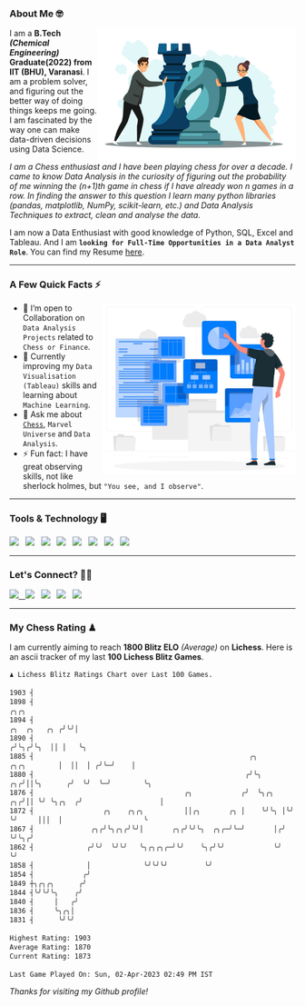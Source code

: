 ### About Me 🤓
<img align="right" alt="Coding" width="350" src="https://github.com/Laxman-Lakhan/Laxman-Lakhan/blob/master/Assets/Chess_Vector.jpg">   

I am a **B.Tech** _**(Chemical Engineering)**_ **Graduate(2022) from IIT (BHU), Varanasi**. I am a problem solver, and figuring out the better way of doing things keeps me going. I am fascinated by the way one can make data-driven decisions using Data Science. 

_I am a Chess enthusiast and I have been playing chess for over a decade. I came to know Data Analysis in the curiosity of figuring out the probability of me winning the (n+1)th game in chess if I have already won n games in a row. In finding the answer to this question I learn many python libraries (pandas, matplotlib, NumPy, scikit-learn, etc.) and Data Analysis Techniques to extract, clean and analyse the data._

I am now a Data Enthusiast with good knowledge of Python, SQL, Excel and Tableau. And I am **`looking for Full-Time Opportunities in a Data Analyst Role`**. You can find my Resume
 [here](https://drive.google.com/file/d/1UIOoogRLj5eGQFQBkuvMmTISZVdl2Ok7/view?usp=sharing).


---

### A Few Quick Facts ⚡️
<img align="right" alt="Coding" width="340" src="https://github.com/Laxman-Lakhan/Laxman-Lakhan/blob/master/Assets/Data_Vector.jpg">   

- 🤝 I’m open to Collaboration on `Data Analysis Projects` related to `Chess or Finance`.
- 📖 Currently improving my `Data Visualisation (Tableau)` skills and learning about `Machine Learning`.
- 💬 Ask me about [`Chess`](https://lichess.org/@/YourKingIsInDanger), `Marvel Universe` and `Data Analysis`.
- ⚡️ Fun fact: I have great observing skills, not like sherlock holmes, but `"You see, and I observe"`.

---
### Tools & Technology 🖥

<img src="https://img.shields.io/badge/Python-white?logo=Python&logoColor=ColorName&style=ShieldStyle" /> &nbsp;
<img src="https://img.shields.io/badge/MySQL-white?logo=MySQL&logoColor=ColorName&style=ShieldStyle" /> &nbsp;
<img src="https://img.shields.io/badge/Tableau-white?logo=Tableau&logoColor=ColorName&style=ShieldStyle" /> &nbsp;
<img src="https://img.shields.io/badge/Excel-white?logo=Microsoft+Excel&logoColor=196F3D&style=ShieldStyle" /> &nbsp;
<img src="https://img.shields.io/badge/Jupyter-white?logo=Jupyter&logoColor=ColorName&style=ShieldStyle" /> &nbsp;
<img src="https://img.shields.io/badge/pandas-white?logo=Pandas&logoColor=000080&style=ShieldStyle" /> &nbsp;
<img src="https://img.shields.io/badge/numpy-white?logo=Numpy&logoColor=85C1E9&style=ShieldStyle" /> &nbsp;
<img src="https://img.shields.io/badge/scikit learn-white?logo=Scikit+Learn&logoColor=ColorName&style=ShieldStyle" /> &nbsp;



---

### Let's Connect? 🫳🏻

<a href="mailto:laxmansingh.lakhan@gmail.com"> <img src="https://img.icons8.com/fluent/48/000000/gmail.png" width="3.5%"/> &nbsp;
[<img src="https://img.icons8.com/color/48/000000/linkedin.png" width="3.5%"/>](https://www.linkedin.com/in/laxman-lakhan/)  &nbsp;
[<img src="https://img.icons8.com/fluent/48/000000/facebook-new.png" width="3.5%"/>](https://www.facebook.com/s.laxmanlakhan/)  &nbsp;
[<img src="https://img.icons8.com/fluent/48/000000/instagram-new.png" width="3.5%"/>](https://www.instagram.com/laxman.lakhan/)  &nbsp;
[<img src="https://img.icons8.com/color/48/000000/twitter.png" width="3.5%"/>](https://twitter.com/laxman__lakhan)  &nbsp;

 ---
  
### My Chess Rating ♟
  
I am currently aiming to reach **1800 Blitz ELO** *(Average)* on **Lichess**. Here is an ascii tracker of my last **100 Lichess Blitz Games**.

  ```
  ♟︎ 𝙻𝚒𝚌𝚑𝚎𝚜𝚜 𝙱𝚕𝚒𝚝𝚣 𝚁𝚊𝚝𝚒𝚗𝚐𝚜 𝙲𝚑𝚊𝚛𝚝 𝚘𝚟𝚎𝚛 𝙻𝚊𝚜𝚝 𝟷00 𝙶𝚊𝚖𝚎𝚜.
  
1903 ┤
1898 ┤                                                                                             ╭╮╭╮
1894 ┤                                                                                ╭╮  ╭╮   ╭╮ ╭╯╰╯│
1890 ┤                                                                               ╭╯╰╮╭╯╰╮  ││ │   ╰╮
1885 ┤                                                     ╭╮            ╭╮╭╮        │  ││  │ ╭╯╰─╯    │
1880 ┤                                                    ╭╯╰╮        ╭╮╭╯││╰╮      ╭╯  ╰╯  ╰─╯        ╰╮
1876 ┤                                     ╭╮            ╭╯  ╰╮╭╮  ╭╮╭╯││ ╰╯ ╰╮╭╮  ╭╯                   │
1872 ┤                 ╭╮    ╭╮╭╮          ││╭╮       ╭╮ │    ╰╯╰╮ │╰╯ ╰╯     │││  │                    ╰
1867 ┤              ╭╮╭╯╰╮╭╮╭╯╰╯│       ╭╮╭╯╰╯╰╮  ╭╮╭─╯╰─╯       │╭╯          ╰╯╰╮╭╯
1862 ┤             ╭╯╰╯  ╰╯╰╯   ╰╮╭╮╭╮╭─╯╰╯    ╰╮╭╯╰╯            ╰╯              ╰╯
1858 ┤             │             ╰╯╰╯╰╯         ╰╯
1854 ┤            ╭╯
1849 ┼╮╭╮╭╮      ╭╯
1844 ┤╰╯╰╯╰╮    ╭╯
1840 ┤     │   ╭╯
1836 ┤     ╰╮╭╮│
1831 ┤      ╰╯╰╯ 

Highest Rating: 1903
Average Rating: 1870
Current Rating: 1873 

Last Game Played On: Sun, 02-Apr-2023 02:49 PM IST
  ```
  
  
*Thanks for visiting my Github profile!*
